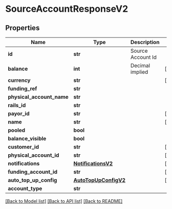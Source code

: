 # SourceAccountResponseV2

## Properties
Name | Type | Description | Notes
------------ | ------------- | ------------- | -------------
**id** | **str** | Source Account Id | 
**balance** | **int** | Decimal implied | [optional] 
**currency** | **str** |  | [optional] 
**funding_ref** | **str** |  | 
**physical_account_name** | **str** |  | 
**rails_id** | **str** |  | 
**payor_id** | **str** |  | [optional] 
**name** | **str** |  | [optional] 
**pooled** | **bool** |  | 
**balance_visible** | **bool** |  | 
**customer_id** | **str** |  | [optional] 
**physical_account_id** | **str** |  | [optional] 
**notifications** | [**NotificationsV2**](NotificationsV2.md) |  | [optional] 
**funding_account_id** | **str** |  | [optional] 
**auto_top_up_config** | [**AutoTopUpConfigV2**](AutoTopUpConfigV2.md) |  | [optional] 
**account_type** | **str** |  | 

[[Back to Model list]](../README.md#documentation-for-models) [[Back to API list]](../README.md#documentation-for-api-endpoints) [[Back to README]](../README.md)


